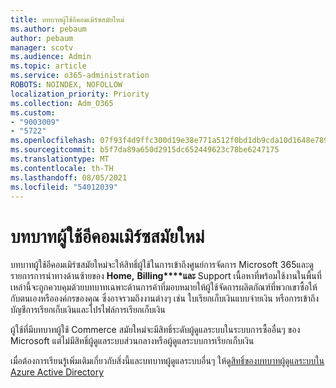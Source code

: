 ```yaml
---
title: บทบาทผู้ใช้อีคอมเมิร์ซสมัยใหม่
ms.author: pebaum
author: pebaum
manager: scotv
ms.audience: Admin
ms.topic: article
ms.service: o365-administration
ROBOTS: NOINDEX, NOFOLLOW
localization_priority: Priority
ms.collection: Adm_O365
ms.custom:
- "9003009"
- "5722"
ms.openlocfilehash: 07f93f4d9ffc300d19e38e771a512f0bd1db9cda10d1648e789917d85a1a39df
ms.sourcegitcommit: b5f7da89a650d2915dc652449623c78be6247175
ms.translationtype: MT
ms.contentlocale: th-TH
ms.lasthandoff: 08/05/2021
ms.locfileid: "54012039"
---
```

# <a name="modern-commerce-user-role"></a>บทบาทผู้ใช้อีคอมเมิร์ซสมัยใหม่

บทบาทผู้ใช้อีคอมเมิร์ซสมัยใหม่จะให้สิทธิ์ผู้ใช้ในการเข้าถึงศูนย์การจัดการ Microsoft 365และดูรายการการนําทางด้านซ้ายของ **Home,** **Billing****และ** Support เนื้อหาที่พร้อมใช้งานในพื้นที่เหล่านี้จะถูกควบคุมด้วยบทบาทเฉพาะด้านการค้าที่มอบหมายให้ผู้ใช้จัดการผลิตภัณฑ์ที่พวกเขาซื้อให้กับตนเองหรือองค์กรของคุณ ซึ่งอาจรวมถึงงานต่างๆ เช่น ใบเรียกเก็บเงินแบบจ่ายเงิน หรือการเข้าถึงบัญชีการเรียกเก็บเงินและโปรไฟล์การเรียกเก็บเงิน

ผู้ใช้ที่มีบทบาทผู้ใช้ Commerce สมัยใหม่จะมีสิทธิ์ระดับผู้ดูแลระบบในระบบการซื้ออื่นๆ ของ Microsoft แต่ไม่มีสิทธิ์ผู้ดูแลระบบส่วนกลางหรือผู้ดูแลระบบการเรียกเก็บเงิน

เมื่อต้องการเรียนรู้เพิ่มเติมเกี่ยวกับสิ่งนี้และบทบาทผู้ดูแลระบบอื่นๆ ให้ดู[สิทธิ์ของบทบาทผู้ดูแลระบบใน Azure Active Directory](https://docs.microsoft.com/azure/active-directory/users-groups-roles/directory-assign-admin-roles#modern-commerce-administrator)